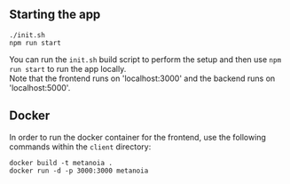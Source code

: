 ## Starting the app
```
./init.sh
npm run start
```
You can run the `init.sh` build script to perform the setup and then use `npm run start` to run the app locally.  
Note that the frontend runs on 'localhost:3000' and the backend runs on 'localhost:5000'.


## Docker
In order to run the docker container for the frontend, use the following commands within the `client` directory:
```
docker build -t metanoia .
docker run -d -p 3000:3000 metanoia
```
